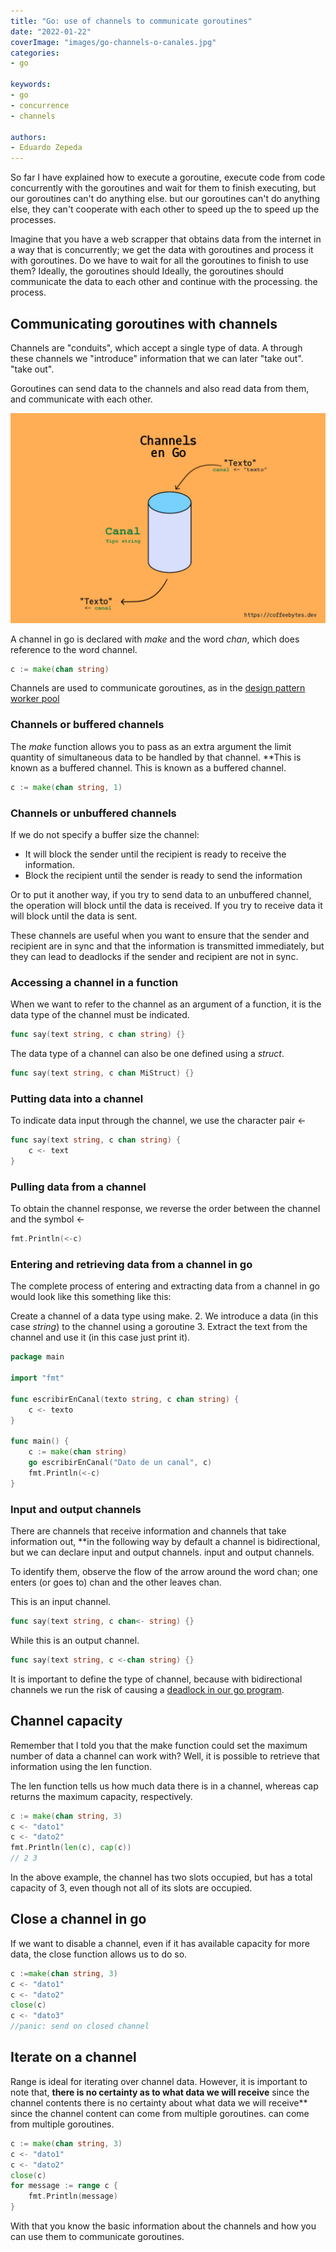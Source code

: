 ```yaml
---
title: "Go: use of channels to communicate goroutines"
date: "2022-01-22"
coverImage: "images/go-channels-o-canales.jpg"
categories:
- go

keywords:
- go
- concurrence
- channels

authors:
- Eduardo Zepeda
---
```


So far I have explained how to execute a goroutine, execute code from
code concurrently with the goroutines and wait for them to finish executing, but our goroutines can't do anything else.
but our goroutines can't do anything else, they can't cooperate with each other to speed up the
to speed up the processes.

Imagine that you have a web scrapper that obtains data from the internet in a way that is
concurrently; we get the data with goroutines and process it with goroutines.
Do we have to wait for all the goroutines to finish to use them? Ideally, the goroutines should
Ideally, the goroutines should communicate the data to each other and continue with the processing.
the process.

## Communicating goroutines with channels

Channels are "conduits", which accept a single type of data. A
through these channels we "introduce" information that we can later "take out".
"take out".

Goroutines can send data to the channels and also read data from them,
and communicate with each other.

![Schematic diagram of how a channel works in go](images/channels-en-go.jpg "Basic diagram of how channels work in Go")

A channel in go is declared with _make_ and the word _chan_, which does
reference to the word channel.

```go
c := make(chan string)
```

Channels are used to communicate goroutines, as in the [design pattern worker pool](/explanation-of-design-pattern-worker-pool/)

### Channels or buffered channels

The _make_ function allows you to pass as an extra argument the limit quantity of
simultaneous data to be handled by that channel. **This is known as a buffered channel.
This is known as a buffered channel.

```go
c := make(chan string, 1)
```

### Channels or unbuffered channels

If we do not specify a buffer size the channel:

* It will block the sender until the recipient is ready to receive the information.
* Block the recipient until the sender is ready to send the information

Or to put it another way, if you try to send data to an unbuffered channel, the operation will block until the data is received. If you try to receive data it will block until the data is sent.

These channels are useful when you want to ensure that the sender and recipient are in sync and that the information is transmitted immediately, but they can lead to deadlocks if the sender and recipient are not in sync.

### Accessing a channel in a function

When we want to refer to the channel as an argument of a function, it is
the data type of the channel must be indicated.

```go
func say(text string, c chan string) {}
```

The data type of a channel can also be one defined using a _struct_.

```go
func say(text string, c chan MiStruct) {}
```

### Putting data into a channel

To indicate data input through the channel, we use the character pair <-

```go
func say(text string, c chan string) {
    c <- text
}
```

### Pulling data from a channel

To obtain the channel response, we reverse the order between the channel and the
symbol <-

```go
fmt.Println(<-c)
```

### Entering and retrieving data from a channel in go

The complete process of entering and extracting data from a channel in go would look like this
something like this:

Create a channel of a data type using make.
2. We introduce a data (in this case _string_) to the channel using a
goroutine
3. Extract the text from the channel and use it (in this case just print it).

```go
package main

import "fmt"

func escribirEnCanal(texto string, c chan string) {
    c <- texto
}

func main() {
    c := make(chan string)
    go escribirEnCanal("Dato de un canal", c)
    fmt.Println(<-c)
}
```

### Input and output channels

There are channels that receive information and channels that take information out, **in the following way
by default a channel is bidirectional, but we can declare input and output channels.
input and output channels.

To identify them, observe the flow of the arrow around the word chan;
one enters (or goes to) chan and the other leaves chan.

This is an input channel.

```go
func say(text string, c chan<- string) {}
```

While this is an output channel.

```go
func say(text string, c <-chan string) {}
```

It is important to define the type of channel, because with bidirectional channels
we run the risk of causing a [deadlock in our go program](/go-channels-understanding-deadlocks-or-deadlocks/).

## Channel capacity

Remember that I told you that the make function could set the maximum number of
data a channel can work with? Well, it is possible to retrieve that information using the len function.

The len function tells us how much data there is in a channel, whereas cap returns the
maximum capacity, respectively.

```go
c := make(chan string, 3)
c <- "dato1"
c <- "dato2"
fmt.Println(len(c), cap(c))
// 2 3
```

In the above example, the channel has two slots occupied, but has a total capacity of 3, even though not all of its slots are occupied.

## Close a channel in go

If we want to disable a channel, even if it has available capacity for
more data, the close function allows us to do so.

```go
c :=make(chan string, 3) 
c <- "dato1" 
c <- "dato2" 
close(c)
c <- "dato3"
//panic: send on closed channel
```

## Iterate on a channel

Range is ideal for iterating over channel data. However, it is important to note that, **there is no certainty as to what data we will receive** since the channel contents
there is no certainty about what data we will receive** since the channel content can come from multiple goroutines.
can come from multiple goroutines.

```go
c := make(chan string, 3)
c <- "dato1"
c <- "dato2"
close(c)
for message := range c {
    fmt.Println(message)
}
```

With that you know the basic information about the channels and how you can use them to communicate goroutines.